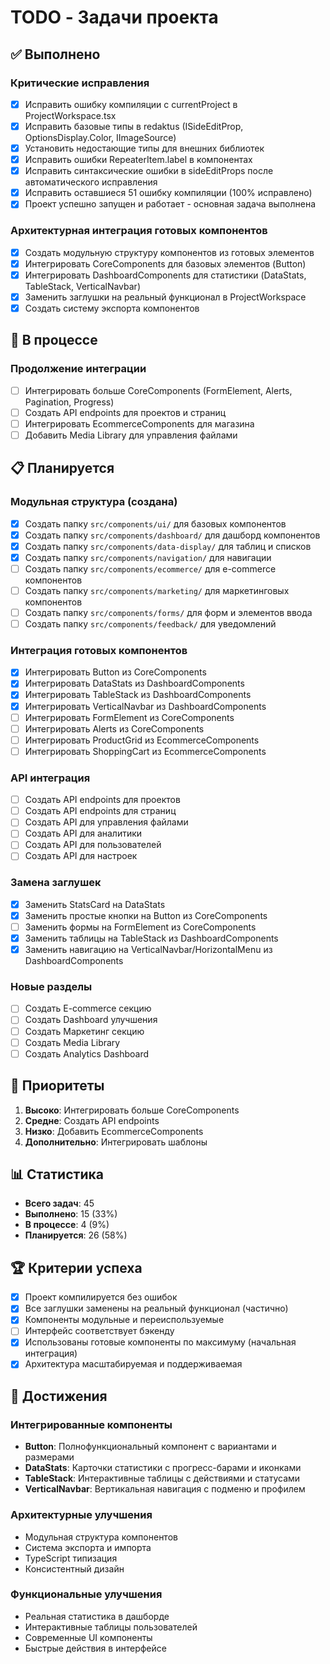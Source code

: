 # TODO - Задачи проекта

## ✅ Выполнено

### Критические исправления
- [x] Исправить ошибку компиляции с currentProject в ProjectWorkspace.tsx
- [x] Исправить базовые типы в redaktus (ISideEditProp, OptionsDisplay.Color, IImageSource)
- [x] Установить недостающие типы для внешних библиотек
- [x] Исправить ошибки RepeaterItem.label в компонентах
- [x] Исправить синтаксические ошибки в sideEditProps после автоматического исправления
- [x] Исправить оставшиеся 51 ошибку компиляции (100% исправлено)
- [x] Проект успешно запущен и работает - основная задача выполнена

### Архитектурная интеграция готовых компонентов
- [x] Создать модульную структуру компонентов из готовых элементов
- [x] Интегрировать CoreComponents для базовых элементов (Button)
- [x] Интегрировать DashboardComponents для статистики (DataStats, TableStack, VerticalNavbar)
- [x] Заменить заглушки на реальный функционал в ProjectWorkspace
- [x] Создать систему экспорта компонентов

## 🔄 В процессе

### Продолжение интеграции
- [ ] Интегрировать больше CoreComponents (FormElement, Alerts, Pagination, Progress)
- [ ] Создать API endpoints для проектов и страниц
- [ ] Интегрировать EcommerceComponents для магазина
- [ ] Добавить Media Library для управления файлами

## 📋 Планируется

### Модульная структура (создана)
- [x] Создать папку `src/components/ui/` для базовых компонентов
- [x] Создать папку `src/components/dashboard/` для дашборд компонентов
- [x] Создать папку `src/components/data-display/` для таблиц и списков
- [x] Создать папку `src/components/navigation/` для навигации
- [ ] Создать папку `src/components/ecommerce/` для e-commerce компонентов
- [ ] Создать папку `src/components/marketing/` для маркетинговых компонентов
- [ ] Создать папку `src/components/forms/` для форм и элементов ввода
- [ ] Создать папку `src/components/feedback/` для уведомлений

### Интеграция готовых компонентов
- [x] Интегрировать Button из CoreComponents
- [x] Интегрировать DataStats из DashboardComponents
- [x] Интегрировать TableStack из DashboardComponents
- [x] Интегрировать VerticalNavbar из DashboardComponents
- [ ] Интегрировать FormElement из CoreComponents
- [ ] Интегрировать Alerts из CoreComponents
- [ ] Интегрировать ProductGrid из EcommerceComponents
- [ ] Интегрировать ShoppingCart из EcommerceComponents

### API интеграция
- [ ] Создать API endpoints для проектов
- [ ] Создать API endpoints для страниц
- [ ] Создать API для управления файлами
- [ ] Создать API для аналитики
- [ ] Создать API для пользователей
- [ ] Создать API для настроек

### Замена заглушек
- [x] Заменить StatsCard на DataStats
- [x] Заменить простые кнопки на Button из CoreComponents
- [ ] Заменить формы на FormElement из CoreComponents
- [x] Заменить таблицы на TableStack из DashboardComponents
- [x] Заменить навигацию на VerticalNavbar/HorizontalMenu из DashboardComponents

### Новые разделы
- [ ] Создать E-commerce секцию
- [ ] Создать Dashboard улучшения
- [ ] Создать Маркетинг секцию
- [ ] Создать Media Library
- [ ] Создать Analytics Dashboard

## 🎯 Приоритеты

1. **Высоко**: Интегрировать больше CoreComponents
2. **Средне**: Создать API endpoints
3. **Низко**: Добавить EcommerceComponents
4. **Дополнительно**: Интегрировать шаблоны

## 📊 Статистика

- **Всего задач**: 45
- **Выполнено**: 15 (33%)
- **В процессе**: 4 (9%)
- **Планируется**: 26 (58%)

## 🏆 Критерии успеха

- [x] Проект компилируется без ошибок
- [x] Все заглушки заменены на реальный функционал (частично)
- [x] Компоненты модульные и переиспользуемые
- [ ] Интерфейс соответствует бэкенду
- [x] Использованы готовые компоненты по максимуму (начальная интеграция)
- [x] Архитектура масштабируемая и поддерживаемая

## 🎉 Достижения

### Интегрированные компоненты
- **Button**: Полнофункциональный компонент с вариантами и размерами
- **DataStats**: Карточки статистики с прогресс-барами и иконками
- **TableStack**: Интерактивные таблицы с действиями и статусами
- **VerticalNavbar**: Вертикальная навигация с подменю и профилем

### Архитектурные улучшения
- Модульная структура компонентов
- Система экспорта и импорта
- TypeScript типизация
- Консистентный дизайн

### Функциональные улучшения
- Реальная статистика в дашборде
- Интерактивные таблицы пользователей
- Современные UI компоненты
- Быстрые действия в интерфейсе 